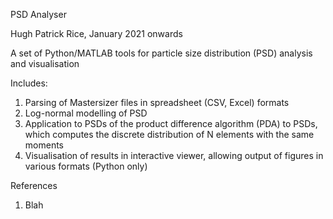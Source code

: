 PSD Analyser

Hugh Patrick Rice, January 2021 onwards

A set of Python/MATLAB tools for particle size distribution (PSD) analysis and visualisation

Includes:
1. Parsing of Mastersizer files in spreadsheet (CSV, Excel) formats
2. Log-normal modelling of PSD
3. Application to PSDs of the product difference algorithm (PDA) to PSDs, which computes the discrete distribution of N elements with the same moments
4. Visualisation of results in interactive viewer, allowing output of figures in various formats (Python only)


References

1. Blah
